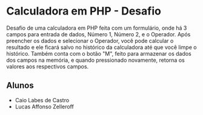 # Calculadora em PHP - Desafio 
Desafio de uma calculadora em PHP feita com um formulário, onde há 3 campos para entrada de dados, Número 1, Número 2, e o Operador. Após preencher os dados e selecionar o Operador, você pode calcular o resultado e ele ficará salvo no histórico da calculadora até que você limpe o histórico.
Também conta com o botão "M", feito para armazenar os dados dos campos na memória, e quando pressionado novamente, retorna os valores aos respectivos campos.
## Alunos
- Caio Labes de Castro
- Lucas Affonso Zelleroff
